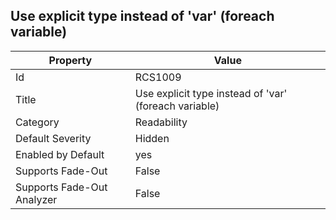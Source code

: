 ## Use explicit type instead of 'var' \(foreach variable\)

Property | Value
--- | --- 
Id | RCS1009
Title | Use explicit type instead of 'var' \(foreach variable\)
Category | Readability
Default Severity | Hidden
Enabled by Default | yes
Supports Fade-Out | False
Supports Fade-Out Analyzer | False
